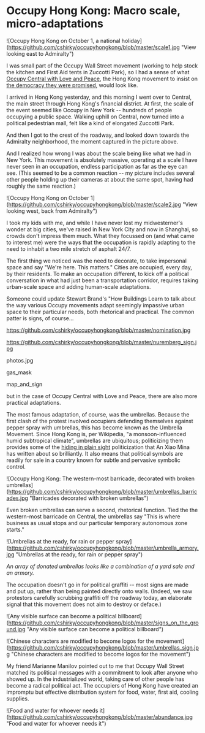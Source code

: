 Occupy Hong Kong: Macro scale, micro-adaptations
=========

![Occupy Hong Kong on October 1, a national holiday] (https://github.com/cshirky/occupyhongkong/blob/master/scale1.jpg "View looking east to Admiralty")

I was small part of the Occupy Wall Street movement (working to help stock the kitchen and First Aid tents in Zuccotti Park), so I had a sense of what [Occupy Central with Love and Peace](http://en.wikipedia.org/wiki/Occupy_Central_with_Love_and_Peace), the Hong Kong movement to insist on [the democracy they were promised](http://en.wikipedia.org/wiki/2014_Hong_Kong_electoral_reform), would look like.

I arrived in Hong Kong yesterday, and this morning I went over to Central, the main street through Hong Kong's financial district. At first, the scale of the event seemed like Occupy in New York -- hundreds of people occupying a public space. Walking uphill on Central, now turned into a political pedestrian mall, felt like a kind of elongated Zuccotti Park. 

And then I got to the crest of the roadway, and looked down towards the Admiralty neighborhood, the moment captured in the picture above. 

And I realized how wrong I was about the scale being like what we had in New York. This movement is absolutely massive, operating at a scale I have never seen in an occupation, endless participation as far as the eye can see. (This seemed to be a common reaction -- my picture includes several other people holding up their cameras at about the same spot, having had roughly the same reaction.)

![Occupy Hong Kong on October 1] (https://github.com/cshirky/occupyhongkong/blob/master/scale2.jpg "View looking west, back from Admiralty")

I took my kids with me, and while I have never lost my midwesterner's wonder at big cities, we've raised in New York City and now in Shanghai, so crowds don't impress them much. What they focussed on (and what came to interest me) were the ways that the occupation is rapidly adapting to the need to inhabit a two mile stretch of asphalt 24/7. 

The first thing we noticed was the need to decorate, to take impersonal space and say "We're here. This matters." Cities are occupied, every day, by their residents. To make an occupation different, to kick off a political conversation in what had just been a transportation corridor, requires taking urban-scale space and adding human-scale adaptations. 

Someone could update Stewart Brand's "How Buildings Learn to talk about the way various Occupy movements adapt seemingly impassive urban space to their particular needs, both rhetorical and practical. The common patter is signs, of course...

https://github.com/cshirky/occupyhongkong/blob/master/nomination.jpg

https://github.com/cshirky/occupyhongkong/blob/master/nuremberg_sign.jpg

photos.jpg

gas_mask

map_and_sign

but in the case of Occupy Central with Love and Peace, there are also more practical adaptations. 

The most famous adaptation, of course, was the umbrellas. Because the first clash of the protest involved occupiers defending themselves against pepper spray with umbrellas, this has become known as the Umbrella Movement. Since Hong Kong is, per Wikipedia, "a monsoon-influenced humid subtropical climate", umbrellas are ubiquitous; politicizing them provides some of the [hiding in plain sight](http://www.theatlantic.com/technology/archive/2012/07/a-tale-of-two-memes-the-powerful-connection-between-trayvon-martin-and-chen-guangcheng/259604/) politicization that An Xiao Mina has written about so brilliantly. It also means that political symbols are readily for sale in a country known for subtle and pervasive symbolic control. 

![Occupy Hong Kong: The western-most barricade, decorated with broken umbrellas] (https://github.com/cshirky/occupyhongkong/blob/master/umbrellas_barricades.jpg "Barricades decorated with broken umbrellas")

Even broken umbrellas can serve a second, rhetorical function. Tied the the western-most barricade on Central, the umbrellas say "This is where business as usual stops and our particular temporary autonomous zone starts."

![Umbrellas at the ready, for rain or pepper spray] (https://github.com/cshirky/occupyhongkong/blob/master/umbrella_armory.jpg "Umbrellas at the ready, for rain or pepper spray")

_An array of donated umbrellas looks like a combination of a yard sale and an armory._

The occupation doesn't go in for political graffiti -- most signs are made and put up, rather than being painted directly onto walls. (Indeed, we saw protestors carefully scrubbing graffiti off the roadway today, an elaborate signal that this movement does not aim to destroy or deface.)

![Any visible surface can become a political billboard] (https://github.com/cshirky/occupyhongkong/blob/master/signs_on_the_ground.jpg "Any visible surface can become a political billboard")

![Chinese characters are modified to become logos for the movement] (https://github.com/cshirky/occupyhongkong/blob/master/umbrellas_sign.jpg "Chinese characters are modified to become logos for the movement")

My friend Marianne Manilov pointed out to me that Occupy Wall Street matched its political messages with a commitment to look after anyone who showed up. In the industrialized world, taking care of other people has become a radical political act. The occupiers of Hong Kong have created an impromptu but effective distribution system for food, water, first aid, cooling supplies.

![Food and water for whoever needs it] (https://github.com/cshirky/occupyhongkong/blob/master/abundance.jpg "Food and water for whoever needs it")